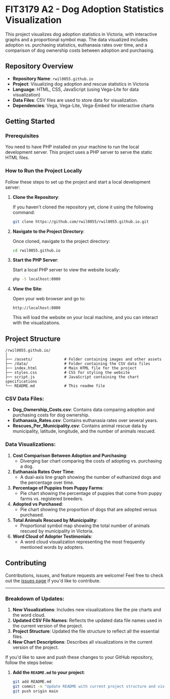 # FIT3179 A2 - Dog Adoption Statistics Visualization

This project visualizes dog adoption statistics in Victoria, with interactive graphs and a proportional symbol map. The data visualized includes adoption vs. purchasing statistics, euthanasia rates over time, and a comparison of dog ownership costs between adoption and purchasing.

## Repository Overview

- **Repository Name**: `rwil0055.github.io`
- **Project**: Visualizing dog adoption and rescue statistics in Victoria
- **Language**: HTML, CSS, JavaScript (using Vega-Lite for data visualization)
- **Data Files**: CSV files are used to store data for visualization.
- **Dependencies**: Vega, Vega-Lite, Vega-Embed for interactive charts

## Getting Started

### Prerequisites

You need to have PHP installed on your machine to run the local development server. This project uses a PHP server to serve the static HTML files.

### How to Run the Project Locally

Follow these steps to set up the project and start a local development server:

1. **Clone the Repository**:
   
   If you haven't cloned the repository yet, clone it using the following command:

   ```bash
   git clone https://github.com/rwil0055/rwil0055.github.io.git
   ```

2. **Navigate to the Project Directory**:
   
   Once cloned, navigate to the project directory:

   ```bash
   cd rwil0055.github.io
   ```

3. **Start the PHP Server**:
   
   Start a local PHP server to view the website locally:

   ```bash
   php -S localhost:8000
   ```

4. **View the Site**:
   
   Open your web browser and go to:

   ```
   http://localhost:8000
   ```

   This will load the website on your local machine, and you can interact with the visualizations.

## Project Structure

```
/rwil0055.github.io/
│
├── /assets/              # Folder containing images and other assets
├── /data/                # Folder containing the CSV data files
├── index.html            # Main HTML file for the project
├── styles.css            # CSS for styling the website
├── script.js             # JavaScript containing the chart specifications
└── README.md             # This readme file
```

### CSV Data Files:

- **Dog_Ownership_Costs.csv**: Contains data comparing adoption and purchasing costs for dog ownership.
- **Euthanasia_Rates.csv**: Contains euthanasia rates over several years.
- **Rescues_Per_Municipality.csv**: Contains animal rescue data by municipality, latitude, longitude, and the number of animals rescued.

### Data Visualizations:

1. **Cost Comparison Between Adoption and Purchasing**: 
   - Diverging bar chart comparing the costs of adopting vs. purchasing a dog.
2. **Euthanasia Rates Over Time**: 
   - A dual-axis line graph showing the number of euthanized dogs and the percentage over time.
3. **Percentage of Puppies from Puppy Farms**: 
   - Pie chart showing the percentage of puppies that come from puppy farms vs. registered breeders.
4. **Adopted vs Purchased**: 
   - Pie chart showing the proportion of dogs that are adopted versus purchased.
5. **Total Animals Rescued by Municipality**: 
   - Proportional symbol map showing the total number of animals rescued by municipality in Victoria.
6. **Word Cloud of Adopter Testimonials**: 
   - A word cloud visualization representing the most frequently mentioned words by adopters.

## Contributing

Contributions, issues, and feature requests are welcome! Feel free to check out the [issues page](https://github.com/rwil0055/rwil0055.github.io/issues) if you'd like to contribute.

---

### Breakdown of Updates:
1. **New Visualizations**: Includes new visualizations like the pie charts and the word cloud.
2. **Updated CSV File Names**: Reflects the updated data file names used in the current version of the project.
3. **Project Structure**: Updated the file structure to reflect all the essential files.
4. **New Chart Descriptions**: Describes all visualizations in the current version of the project. 

If you'd like to save and push these changes to your GitHub repository, follow the steps below:

1. **Add the `README.md` to your project**:

   ```bash
   git add README.md
   git commit -m "Update README with current project structure and visualizations"
   git push origin main
   ```
